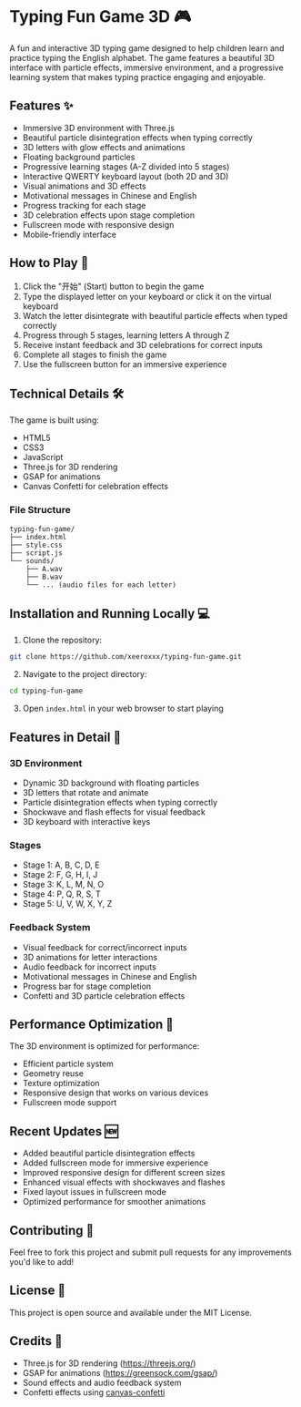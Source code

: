 # Typing Fun Game 3D 🎮

A fun and interactive 3D typing game designed to help children learn and practice typing the English alphabet. The game features a beautiful 3D interface with particle effects, immersive environment, and a progressive learning system that makes typing practice engaging and enjoyable.

## Features ✨

- Immersive 3D environment with Three.js
- Beautiful particle disintegration effects when typing correctly
- 3D letters with glow effects and animations
- Floating background particles
- Progressive learning stages (A-Z divided into 5 stages)
- Interactive QWERTY keyboard layout (both 2D and 3D)
- Visual animations and 3D effects
- Motivational messages in Chinese and English
- Progress tracking for each stage
- 3D celebration effects upon stage completion
- Fullscreen mode with responsive design
- Mobile-friendly interface

## How to Play 🎯

1. Click the "开始" (Start) button to begin the game
2. Type the displayed letter on your keyboard or click it on the virtual keyboard
3. Watch the letter disintegrate with beautiful particle effects when typed correctly
4. Progress through 5 stages, learning letters A through Z
5. Receive instant feedback and 3D celebrations for correct inputs
6. Complete all stages to finish the game
7. Use the fullscreen button for an immersive experience

## Technical Details 🛠️

The game is built using:
- HTML5
- CSS3
- JavaScript
- Three.js for 3D rendering
- GSAP for animations
- Canvas Confetti for celebration effects

### File Structure
```
typing-fun-game/
├── index.html
├── style.css
├── script.js
└── sounds/
    ├── A.wav
    ├── B.wav
    └── ... (audio files for each letter)
```

## Installation and Running Locally 💻

1. Clone the repository:
```bash
git clone https://github.com/xeeroxxx/typing-fun-game.git
```

2. Navigate to the project directory:
```bash
cd typing-fun-game
```

3. Open `index.html` in your web browser to start playing

## Features in Detail 📝

### 3D Environment
- Dynamic 3D background with floating particles
- 3D letters that rotate and animate
- Particle disintegration effects when typing correctly
- Shockwave and flash effects for visual feedback
- 3D keyboard with interactive keys

### Stages
- Stage 1: A, B, C, D, E
- Stage 2: F, G, H, I, J
- Stage 3: K, L, M, N, O
- Stage 4: P, Q, R, S, T
- Stage 5: U, V, W, X, Y, Z

### Feedback System
- Visual feedback for correct/incorrect inputs
- 3D animations for letter interactions
- Audio feedback for incorrect inputs
- Motivational messages in Chinese and English
- Progress bar for stage completion
- Confetti and 3D particle celebration effects

## Performance Optimization 🚀

The 3D environment is optimized for performance:
- Efficient particle system
- Geometry reuse
- Texture optimization
- Responsive design that works on various devices
- Fullscreen mode support

## Recent Updates 🆕

- Added beautiful particle disintegration effects
- Added fullscreen mode for immersive experience
- Improved responsive design for different screen sizes
- Enhanced visual effects with shockwaves and flashes
- Fixed layout issues in fullscreen mode
- Optimized performance for smoother animations

## Contributing 🤝

Feel free to fork this project and submit pull requests for any improvements you'd like to add!

## License 📄

This project is open source and available under the MIT License.

## Credits 🙏

- Three.js for 3D rendering (https://threejs.org/)
- GSAP for animations (https://greensock.com/gsap/)
- Sound effects and audio feedback system
- Confetti effects using [canvas-confetti](https://github.com/catdad/canvas-confetti) 